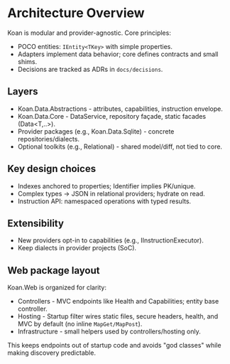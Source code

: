 # Architecture Overview

Koan is modular and provider-agnostic. Core principles:

- POCO entities: `IEntity<TKey>` with simple properties.
- Adapters implement data behavior; core defines contracts and small shims.
- Decisions are tracked as ADRs in `docs/decisions`.

## Layers

- Koan.Data.Abstractions - attributes, capabilities, instruction envelope.
- Koan.Data.Core - DataService, repository façade, static facades (Data<T,..>).
- Provider packages (e.g., Koan.Data.Sqlite) - concrete repositories/dialects.
- Optional toolkits (e.g., Relational) - shared model/diff, not tied to core.

## Key design choices

- Indexes anchored to properties; Identifier implies PK/unique.
- Complex types -> JSON in relational providers; hydrate on read.
- Instruction API: namespaced operations with typed results.

## Extensibility

- New providers opt-in to capabilities (e.g., IInstructionExecutor<TEntity>).
- Keep dialects in provider projects (SoC).

## Web package layout

Koan.Web is organized for clarity:

- Controllers - MVC endpoints like Health and Capabilities; entity base controller.
- Hosting - Startup filter wires static files, secure headers, health, and MVC by default (no inline `MapGet/MapPost`).
- Infrastructure - small helpers used by controllers/hosting only.

This keeps endpoints out of startup code and avoids "god classes" while making discovery predictable.
